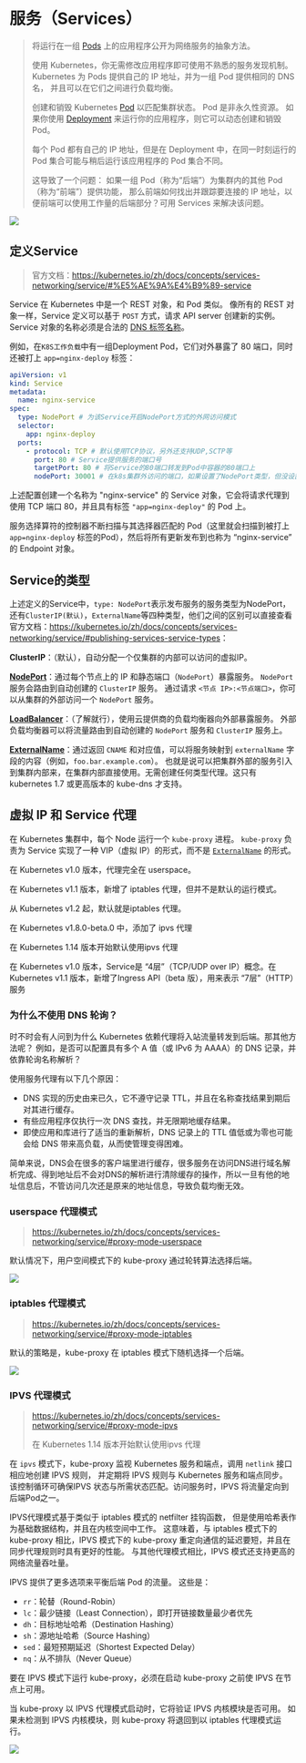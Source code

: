# 服务（Services）

> 将运行在一组 [Pods](https://kubernetes.io/docs/concepts/workloads/pods/pod-overview/) 上的应用程序公开为网络服务的抽象方法。
>
> 使用 Kubernetes，你无需修改应用程序即可使用不熟悉的服务发现机制。 Kubernetes 为 Pods 提供自己的 IP 地址，并为一组 Pod 提供相同的 DNS 名， 并且可以在它们之间进行负载均衡。
>
> 创建和销毁 Kubernetes [Pod](https://kubernetes.io/docs/concepts/workloads/pods/pod-overview/) 以匹配集群状态。 Pod 是非永久性资源。 如果你使用 [Deployment](https://kubernetes.io/zh/docs/concepts/workloads/controllers/deployment/) 来运行你的应用程序，则它可以动态创建和销毁 Pod。
>
> 每个 Pod 都有自己的 IP 地址，但是在 Deployment 中，在同一时刻运行的 Pod 集合可能与稍后运行该应用程序的 Pod 集合不同。
>
> 这导致了一个问题： 如果一组 Pod（称为“后端”）为集群内的其他 Pod（称为“前端”）提供功能， 那么前端如何找出并跟踪要连接的 IP 地址，以便前端可以使用工作量的后端部分？可⽤ Services 来解决该问题。

<img src="_images/k8s/1455597-20190923163900738-1242117836.png" />

## 定义Service

> 官方文档：<https://kubernetes.io/zh/docs/concepts/services-networking/service/#%E5%AE%9A%E4%B9%89-service>

Service 在 Kubernetes 中是一个 REST 对象，和 Pod 类似。 像所有的 REST 对象一样，Service 定义可以基于 `POST` 方式，请求 API server 创建新的实例。 Service 对象的名称必须是合法的 [DNS 标签名称](https://kubernetes.io/zh/docs/concepts/overview/working-with-objects/names#dns-label-names)。

例如，在`K8S工作负载`中有一组Deployment Pod，它们对外暴露了 80 端口，同时还被打上 `app=nginx-deploy` 标签：

```yaml
apiVersion: v1
kind: Service
metadata:
  name: nginx-service
spec:
  type: NodePort # 为该Service开启NodePort⽅式的外⽹访问模式
  selector:
    app: nginx-deploy
  ports:
    - protocol: TCP # 默认使用TCP协议，另外还支持UDP,SCTP等
      port: 80 # Service提供服务的端⼝号
      targetPort: 80 # 将Service的80端⼝转发到Pod中容器的80端⼝上
      nodePort: 30001 # 在k8s集群外访问的端⼝，如果设置了NodePort类型，但没设置nodePort，将会随机映射⼀个端⼝，可使⽤kubectl get svc nginx-service看到
```

上述配置创建一个名称为 "nginx-service" 的 Service 对象，它会将请求代理到使用 TCP 端口 80，并且具有标签 `"app=nginx-deploy"` 的 Pod 上。

服务选择算符的控制器不断扫描与其选择器匹配的 Pod（这里就会扫描到被打上 `app=nginx-deploy` 标签的Pod），然后将所有更新发布到也称为 “nginx-service” 的 Endpoint 对象。

## Service的类型

上述定义的Service中，`type: NodePort`表示发布服务的服务类型为NodePort，还有`ClusterIP(默认)`，`ExternalName`等四种类型，他们之间的区别可以直接查看官方文档：<https://kubernetes.io/zh/docs/concepts/services-networking/service/#publishing-services-service-types>：

**ClusterIP**：（默认），自动分配一个仅集群的内部可以访问的虚拟IP。

**[NodePort](https://kubernetes.io/zh/docs/concepts/services-networking/service/#nodeport)**：通过每个节点上的 IP 和静态端口（`NodePort`）暴露服务。 `NodePort` 服务会路由到自动创建的 `ClusterIP` 服务。 通过请求 `<节点 IP>:<节点端口>`，你可以从集群的外部访问一个 `NodePort` 服务。

**[LoadBalancer](https://kubernetes.io/zh/docs/concepts/services-networking/service/#loadbalancer)**：（了解就行），使用云提供商的负载均衡器向外部暴露服务。 外部负载均衡器可以将流量路由到自动创建的 `NodePort` 服务和 `ClusterIP` 服务上。

**[ExternalName](https://kubernetes.io/zh/docs/concepts/services-networking/service/#externalname)**：通过返回 `CNAME` 和对应值，可以将服务映射到 `externalName` 字段的内容（例如，`foo.bar.example.com`）。 也就是说可以把集群外部的服务引入到集群内部来，在集群内部直接使用。无需创建任何类型代理。这只有 kubernetes 1.7 或更高版本的 kube-dns 才支持。

## 虚拟 IP 和 Service 代理

在 Kubernetes 集群中，每个 Node 运行一个 `kube-proxy` 进程。 `kube-proxy` 负责为 Service 实现了一种 VIP（虚拟 IP）的形式，而不是 [`ExternalName`](https://kubernetes.io/zh/docs/concepts/services-networking/service/#externalname) 的形式。

在 Kubernetes v1.0 版本，代理完全在 userspace。

在 Kubernetes v1.1 版本，新增了 iptables 代理，但并不是默认的运行模式。

从 Kubernetes v1.2 起，默认就是iptables 代理。

在 Kubernetes v1.8.0-beta.0 中，添加了 ipvs 代理

在 Kubernetes 1.14 版本开始默认使用ipvs 代理

在 Kubernetes v1.0 版本，Service是 “4层”（TCP/UDP over IP）概念。在 Kubernetes v1.1 版本，新增了Ingress API（beta 版），用来表示 “7层”（HTTP）服务

### 为什么不使用 DNS 轮询？

时不时会有人问到为什么 Kubernetes 依赖代理将入站流量转发到后端。那其他方法呢？ 例如，是否可以配置具有多个 A 值（或 IPv6 为 AAAA）的 DNS 记录，并依靠轮询名称解析？

使用服务代理有以下几个原因：

- DNS 实现的历史由来已久，它不遵守记录 TTL，并且在名称查找结果到期后对其进行缓存。
- 有些应用程序仅执行一次 DNS 查找，并无限期地缓存结果。
- 即使应用和库进行了适当的重新解析，DNS 记录上的 TTL 值低或为零也可能会给 DNS 带来高负载，从而使管理变得困难。

简单来说，DNS会在很多的客户端里进行缓存，很多服务在访问DNS进行域名解析完成、得到地址后不会对DNS的解析进行清除缓存的操作，所以一旦有他的地址信息后，不管访问几次还是原来的地址信息，导致负载均衡无效。

### userspace 代理模式

> https://kubernetes.io/zh/docs/concepts/services-networking/service/#proxy-mode-userspace

默认情况下，用户空间模式下的 kube-proxy 通过轮转算法选择后端。

<img src="_images/k8s/services-userspace-overview.png" />

### iptables 代理模式

> https://kubernetes.io/zh/docs/concepts/services-networking/service/#proxy-mode-iptables

默认的策略是，kube-proxy 在 iptables 模式下随机选择一个后端。

<img src="_images/k8s/services-iptables-overview.png" />

### IPVS 代理模式

> https://kubernetes.io/zh/docs/concepts/services-networking/service/#proxy-mode-ipvs
>
> 在 Kubernetes 1.14 版本开始默认使用ipvs 代理	

在 `ipvs` 模式下，kube-proxy 监视 Kubernetes 服务和端点，调用 `netlink` 接口相应地创建 IPVS 规则， 并定期将 IPVS 规则与 Kubernetes 服务和端点同步。 该控制循环可确保IPVS 状态与所需状态匹配。访问服务时，IPVS 将流量定向到后端Pod之一。

IPVS代理模式基于类似于 iptables 模式的 netfilter 挂钩函数， 但是使用哈希表作为基础数据结构，并且在内核空间中工作。 这意味着，与 iptables 模式下的 kube-proxy 相比，IPVS 模式下的 kube-proxy 重定向通信的延迟要短，并且在同步代理规则时具有更好的性能。 与其他代理模式相比，IPVS 模式还支持更高的网络流量吞吐量。

IPVS 提供了更多选项来平衡后端 Pod 的流量。 这些是：

- `rr`：轮替（Round-Robin）
- `lc`：最少链接（Least Connection），即打开链接数量最少者优先
- `dh`：目标地址哈希（Destination Hashing）
- `sh`：源地址哈希（Source Hashing）
- `sed`：最短预期延迟（Shortest Expected Delay）
- `nq`：从不排队（Never Queue）

要在 IPVS 模式下运行 kube-proxy，必须在启动 kube-proxy 之前使 IPVS 在节点上可用。

当 kube-proxy 以 IPVS 代理模式启动时，它将验证 IPVS 内核模块是否可用。 如果未检测到 IPVS 内核模块，则 kube-proxy 将退回到以 iptables 代理模式运行。

<img src="_images/k8s/services-ipvs-overview.png" />
